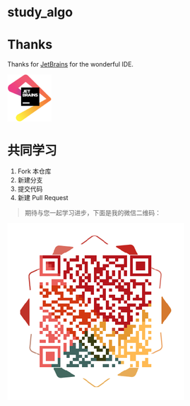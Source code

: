 # study_algo

# Thanks

Thanks for [JetBrains](https://www.jetbrains.com/?from=study_algo) for the wonderful IDE.

<a href="https://www.jetbrains.com"><img src="./jetbrains.png" width="100" alt="JetBrains"/></a>

# 共同学习

1. Fork 本仓库
2. 新建分支
3. 提交代码
4. 新建 Pull Request

> 期待与您一起学习进步，下面是我的微信二维码：

![微信二维码](./wechat.png)